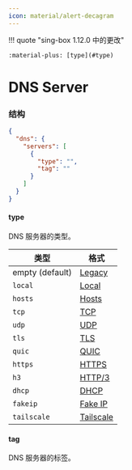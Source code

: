```yaml
---
icon: material/alert-decagram
---
```


!!! quote "sing-box 1.12.0 中的更改"

    :material-plus: [type](#type)

# DNS Server

### 结构

```json
{
  "dns": {
    "servers": [
      {
        "type": "",
        "tag": ""
      }
    ]
  }
}
```

#### type

DNS 服务器的类型。

| 类型              | 格式                        |
|-----------------|---------------------------|
| empty (default) | [Legacy](./legacy/)       |
| `local`         | [Local](./local/)         |
| `hosts`         | [Hosts](./hosts/)         |
| `tcp`           | [TCP](./tcp/)             |
| `udp`           | [UDP](./udp/)             |
| `tls`           | [TLS](./tls/)             |
| `quic`          | [QUIC](./quic/)           |
| `https`         | [HTTPS](./https/)         |
| `h3`            | [HTTP/3](./http3/)        |
| `dhcp`          | [DHCP](./dhcp/)           |
| `fakeip`        | [Fake IP](./fakeip/)      |
| `tailscale`     | [Tailscale](./tailscale/) |

#### tag

DNS 服务器的标签。
